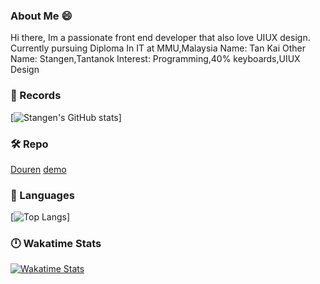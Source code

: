 ### About Me 😄
Hi there, Im a passionate front end developer that also love UIUX design. Currently pursuing Diploma In IT at MMU,Malaysia
Name: Tan Kai
Other Name: Stangen,Tantanok
Interest: Programming,40% keyboards,UIUX Design

### 🔗 Records
[![Stangen's GitHub stats](https://github-readme-stats.vercel.app/api?username=Tantanok221&hide=prs,issues&theme=onedark&show_icons=true)]

### 🛠 Repo
[Douren](https://github.com/Tantanok221/DoujinBooth-Website) [demo](https://douren.net/)

### 🔨 Languages
[![Top Langs](https://github-readme-stats.vercel.app/api/top-langs/?username=Tantanok221&layout=compact)]

### 🕛 Wakatime Stats
[![Wakatime Stats](https://github-readme-stats.vercel.app/api/wakatime?username=Stangen)](https://github.com/anuraghazra/github-readme-stats)
<!--
**Tantanok221/Tantanok221** is a ✨ _special_ ✨ repository because its `README.md` (this file) appears on your GitHub profile.

Here are some ideas to get you started:

- 🔭 I’m currently working on ...
- 🌱 I’m currently learning ...
- 👯 I’m looking to collaborate on ...
- 🤔 I’m looking for help with ...
- 💬 Ask me about ...
- 📫 How to reach me: ...
- 😄 Pronouns: ...
- ⚡ Fun fact: ...
-->
